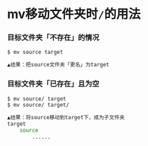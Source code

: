 # mv移动文件夹时`/`的用法

### 目标文件夹「不存在」的情况
```sh
$ mv source target

▲结果：把source文件夹「更名」为target
```

### 目标文件夹「已存在」且为空
```sh
$ mv source/ target
$ mv source/ target/

▲结果：将source移动到target下，成为子文件夹
target
    source
        ......
```
